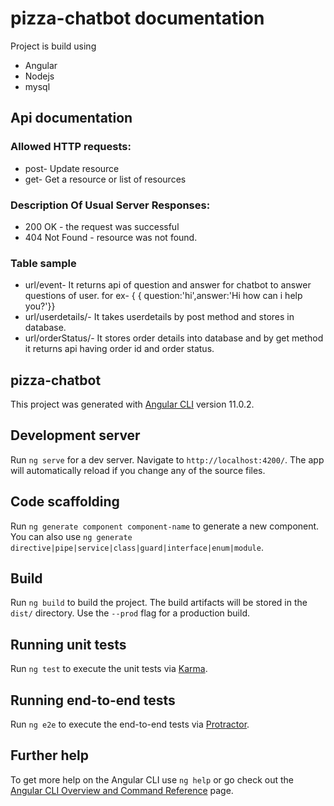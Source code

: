 # pizza-chatbot documentation

Project is build using 
- Angular
- Nodejs
- mysql 

## Api documentation 
  ### Allowed HTTP requests:
  - post- Update resource
  - get- Get a resource or list of resources
  
  ### Description Of Usual Server Responses:
  - 200 OK - the request was successful 
  - 404 Not Found - resource was not found.
  
  ### Table sample
  - url/event- It returns api of question and answer for chatbot to answer questions of user.
   for ex- { { question:'hi',answer:'Hi how can i help you?'}}
   - url/userdetails/- It takes userdetails by post method and stores in database.
   - url/orderStatus/- It stores order details into database and  by  get method it returns api having order id and order status.
   
   
   
   ## pizza-chatbot

This project was generated with [Angular CLI](https://github.com/angular/angular-cli) version 11.0.2.

## Development server

Run `ng serve` for a dev server. Navigate to `http://localhost:4200/`. The app will automatically reload if you change any of the source files.

## Code scaffolding

Run `ng generate component component-name` to generate a new component. You can also use `ng generate directive|pipe|service|class|guard|interface|enum|module`.

## Build

Run `ng build` to build the project. The build artifacts will be stored in the `dist/` directory. Use the `--prod` flag for a production build.

## Running unit tests

Run `ng test` to execute the unit tests via [Karma](https://karma-runner.github.io).

## Running end-to-end tests

Run `ng e2e` to execute the end-to-end tests via [Protractor](http://www.protractortest.org/).

## Further help

To get more help on the Angular CLI use `ng help` or go check out the [Angular CLI Overview and Command Reference](https://angular.io/cli) page.

  
